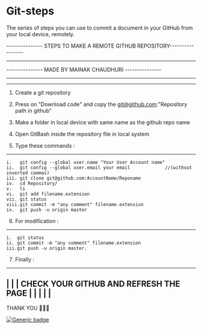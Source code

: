 # Git-steps
The series of steps you can use to commit a document in your GitHub from your local device, remotely.

--------------- STEPS TO MAKE A REMOTE GITHUB REPOSITORY-----------------
---------------                                           ---------------
---------------         MADE BY MAINAK CHAUDHURI          ---------------
---------------                                           ---------------
-------------------------------------------------------------------------

1. Create a git repository
2. Press on "Download code" and copy the git@github.com:"Repository path in github"
3. Make a folder in local device with same name as the github repo name
4. Open GitBash inside the repository file in local system

5. Type these commands :
------------------------
	i.   git config --global user.name "Your User Account name"
	ii.  git config --global user.email your email             //(without inverted commas)
	iii. git clone git@github.com:AccountName/Reponame
	iv.  cd Repository/
	v.   ls
	vi.  git add filename.extension
	vii. git status
	viii.git commit -m "any comment" filename.extension
	ix.  git push -u origin master

6. For modification  :
------------------------

	i.  git status
	ii. git commit -m "any comment" filename.extension
	iii.git push -u origin master.

7. Finally :
-------------------------------------------
|                                         |
| CHECK YOUR GITHUB AND REFRESH THE PAGE  |
|                                         |
|                                         |
-------------------------------------------

THANK YOU 🙏🙏🙏


[![Generic badge](https://img.shields.io/badge/<>-<>-<>.svg)](https://shields.io/)
